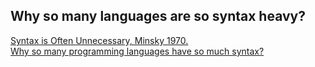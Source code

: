 ## Why so many languages are so syntax heavy?

[Syntax is Often Unnecessary, Minsky 1970.](https://web.media.mit.edu/~minsky/papers/TuringLecture/TuringLecture.html)  
[Why so many programming languages have so much syntax?](https://www.quora.com/unanswered/Why-so-many-programming-languages-have-so-much-syntax)
